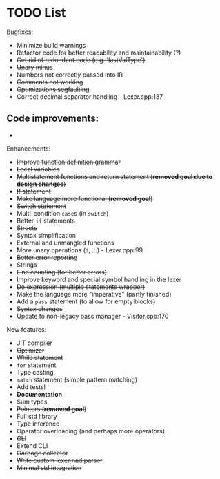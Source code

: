 #  TODO List

Bugfixes:
- Minimize build warnings
- Refactor code for better readability and maintainability (?)
- ~~Get rid of redundant code (e.g. 'lastValType')~~
- ~~Unary minus~~
- ~~Numbers not correctly passed into IR~~
- ~~Comments not working~~
- ~~Optimizations segfaulting~~
- Correct decimal separator handling - Lexer.cpp:137

Code improvements:
- 
- 

Enhancements:
- ~~Improve function definition grammar~~
- ~~Local variables~~
- ~~Multistatement functions and return statement (__removed goal due to design changes__)~~
- ~~If statement~~
- ~~Make language more functional (__removed goal__)~~
- ~~Switch statement~~
- Multi-condition `case`s (in `switch`)
- Better `if` statements
- ~~Structs~~
- Syntax simplification
- External and unmangled functions
- More unary operations (`!`, ...) - Lexer.cpp:99
- ~~Better error reporting~~
- ~~Strings~~
- ~~Line counting (for better errors)~~
- Improve keyword and special symbol handling in the lexer
- ~~Do expression (multiple statements wrapper)~~
- Make the language more "imperative" (partly finished)
- Add a `pass` statement (to allow for empty blocks)
- ~~Syntax changes~~
- Update to non-legacy pass manager - Visitor.cpp:170

New features:
- JIT compiler
- ~~Optimizer~~
- ~~While statement~~
- `for` statement
- Type casting
- `match` statement (simple pattern matching)
- Add tests!
- __Documentation__
- Sum types
- ~~Pointers (__removed goal__)~~
- Full std library
- Type inference
- Operator overloading (and perhaps more operators)
- ~~CLI~~
- Extend CLI
- ~~Garbage collector~~
- ~~Write custom lexer nad parser~~
- ~~Minimal std integration~~
